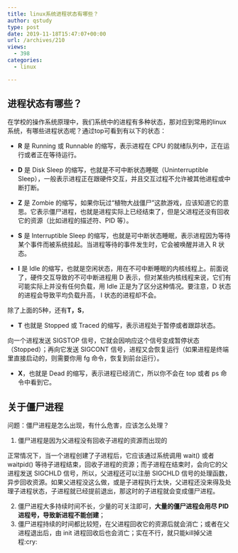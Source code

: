 ```yaml
---
title: linux系统进程状态有哪些？
author: qstudy
type: post
date: 2019-11-18T15:47:07+00:00
url: /archives/210
views:
  - 398
categories:
  - linux

---
```

## 进程状态有哪些？

在学校的操作系统原理中，我们系统中的进程有多种状态，那对应到常用的linux系统，有哪些进程状态呢？通过top可看到有以下的状态：

  * **R** 是 Running 或 Runnable 的缩写，表示进程在 CPU 的就绪队列中，正在运行或者正在等待运行。</p> 
  * **D** 是 Disk Sleep 的缩写，也就是不可中断状态睡眠（Uninterruptible Sleep），一般表示进程正在跟硬件交互，并且交互过程不允许被其他进程或中断打断。

  * **Z** 是 Zombie 的缩写，如果你玩过“植物大战僵尸”这款游戏，应该知道它的意思。它表示僵尸进程，也就是进程实际上已经结束了，但是父进程还没有回收它的资源（比如进程的描述符、PID 等）。

  * **S** 是 Interruptible Sleep 的缩写，也就是可中断状态睡眠，表示进程因为等待某个事件而被系统挂起。当进程等待的事件发生时，它会被唤醒并进入 R 状态。

  * **I** 是 Idle 的缩写，也就是空闲状态，用在不可中断睡眠的内核线程上。前面说了，硬件交互导致的不可中断进程用 D 表示，但对某些内核线程来说，它们有可能实际上并没有任何负载，用 Idle 正是为了区分这种情况。要注意，D 状态的进程会导致平均负载升高， I 状态的进程却不会。

除了上面的5种，还有**T，S**，

  * **T** 也就是 Stopped 或 Traced 的缩写，表示进程处于暂停或者跟踪状态。

向一个进程发送 SIGSTOP 信号，它就会因响应这个信号变成暂停状态（Stopped）；再向它发送 SIGCONT 信号，进程又会恢复运行（如果进程是终端里直接启动的，则需要你用 fg 命令，恢复到前台运行）。

  * **X**，也就是 Dead 的缩写，表示进程已经消亡，所以你不会在 top 或者 ps 命令中看到它。

## 关于僵尸进程

问题：僵尸进程是怎么出现，有什么危害，应该怎么处理？

  1. 僵尸进程是因为父进程没有回收子进程的资源而出现的

正常情况下，当一个进程创建了子进程后，它应该通过系统调用 wait() 或者 waitpid() 等待子进程结束，回收子进程的资源；而子进程在结束时，会向它的父进程发送 SIGCHLD 信号，所以，父进程还可以注册 SIGCHLD 信号的处理函数，异步回收资源。如果父进程没这么做，或是子进程执行太快，父进程还没来得及处理子进程状态，子进程就已经提前退出，那这时的子进程就会变成僵尸进程。

<ol start="2">
  <li>
    僵尸进程大多持续时间不长，少量的可关注即可，<strong>大量的僵尸进程会用尽 PID 进程号，导致新进程不能创建</strong>；
  </li>
  <li>
    僵尸进程持续的时间都比较短，在父进程回收它的资源后就会消亡；或者在父进程退出后，由 init 进程回收后也会消亡；实在不行，就只能kill掉父进程:cry:
  </li>
</ol>